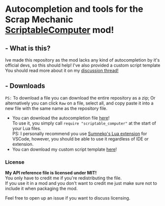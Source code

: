 # Autocompletion and tools for the Scrap Mechanic [ScriptableComputer](https://steamcommunity.com/sharedfiles/filedetails/?id=2821133117) mod!

## - What is this?
Ive made this repository as the mod lacks any kind of autocompletion by it's official devs, so this should help!
I've also provided a custom script template
You should read more about it on my [discussion thread!](https://steamcommunity.com/workshop/filedetails/discussion/2821133117/3768986428634401869)

## - Downloads
`PS:` To download a file you can download the entire repository as a zip; Or alternatively you can click `Raw` on a file,
select all, and copy paste it into a new file with the same name as the repository file.

- You can download the autocompletion file [here](./API%20Reference%20file/scriptable_computer.lua)!<br/>
  To use it, you simply call `require "scriptable_computer"` at the start of your Lua files. <br/>
  PS: I personally recommend you use [Sumneko's Lua extension](https://marketplace.visualstudio.com/items?itemName=sumneko.lua) for VSCode,
  however, you should be able to use it regardless of IDE or extension.
- You can download my custom script template [here](./Better%20script%20template/script.lua)!<br/>

### License
__My API reference file is licensed under MIT!__ <br/>
You only have to credit me if you're redistributing the file. <br/>
If you use it in a mod and you don't want to credit me just make sure not to include it when packaging the mod. <br/>

Feel free to open up an issue if you want to discuss licensing.
